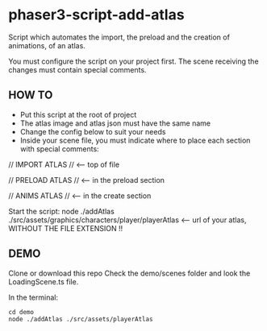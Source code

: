 # phaser3-script-add-atlas
Script which automates the import, the preload and the creation of animations, of an atlas. 

You must configure the script on your project first.
The scene receiving the changes must contain special comments.

## HOW TO
  - Put this script at the root of project
  - The atlas image and atlas json must have the same name
  - Change the config below to suit your needs
  - Inside your scene file, you must indicate where to place each section with special comments:

  // IMPORT ATLAS //      <-- top of file

  // PRELOAD ATLAS //     <-- in the preload section
  
  // ANIMS ATLAS //       <-- in the create section
  
  Start the script:
  node ./addAtlas ./src/assets/graphics/characters/player/playerAtlas <-- url of your atlas, WITHOUT THE FILE EXTENSION !!

## DEMO
Clone or download this repo
Check the demo/scenes folder and look the LoadingScene.ts file.

In the terminal:
```
cd demo
node ./addAtlas ./src/assets/playerAtlas
```